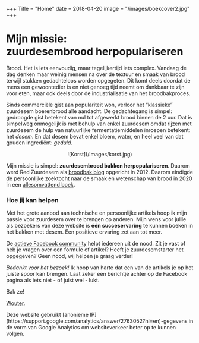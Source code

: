 +++
Title = "Home"
date = 2018-04-20
image = "/images/boekcover2.jpg"
+++

# Mijn missie: <br/>zuurdesembrood herpopulariseren


Brood. Het is iets eenvoudig, maar tegelijkertijd iets complex. Vandaag de dag denken maar weinig mensen na over de textuur en smaak van brood terwijl stukken gedachteloos worden opgegeten. Dit komt deels doordat de mens een gewoontedier is en niet genoeg tijd neemt om dankbaar te zijn voor eten, maar ook deels door de industrialisatie van het broodbakproces.

Sinds commerciële gist aan populariteit won, verloor het &#8220;klassieke&#8221; zuurdesem boerenbrood alle aandacht. De gedachtegang is simpel: gedroogde gist betekent van nul tot afgewerkt brood binnen de 2 uur. Dat is simpelweg onmogelijk is met behulp van enkel zuurdesem omdat rijzen met zuurdesem de hulp van natuurlijke fermentatiemiddelen inroepen betekent: het _desem_. En dat desem bevat enkel bloem, water, en heel veel van dat gouden ingrediënt: _geduld_.

<center>
    ![Korst](/images/korst.jpg)
</center>

Mijn missie is simpel: **zuurdesembrood bakken herpopulariseren**. Daarom werd Red Zuurdesem als [broodbak blog](/blog) opgericht in 2012. Daarom eindigde de persoonlijke zoektocht naar de smaak en wetenschap van brood in 2020 in een [allesomvattend boek](/boek).


### Hoe **jij kan helpen**

Met het grote aanbod aan technische en persoonlijke artikels hoop ik mijn passie voor zuurdesem over te brengen op anderen. Mijn wens voor jullie als bezoekers van deze website is **één succeservaring** te kunnen boeken in het bakken met desem. Een positieve ervaring zet aan tot meer.

De [actieve Facebook community](https://facebook.com/redzuurdesem) helpt iedereen uit de nood. Zit je vast of heb je vragen over een formule of artikel? Heeft je zuurdesemstarter het opgegeven? Geen nood, wij helpen je graag verder!

_Bedankt voor het bezoek!_ Ik hoop van harte dat een van de artikels je op het juiste spoor kan brengen. Laat zeker een berichtje achter op de Facebook pagina als iets niet - of juist wel - lukt.

Bak ze!

[Wouter](/about).

<span class="smaller">
Deze website gebruikt [anonieme IP](https://support.google.com/analytics/answer/2763052?hl=en)-gegevens in de vorm van Google Analytics om websiteverkeer beter op te kunnen volgen. 
</span>

 [1]: https://redzuurdesem.be/wp-content/uploads/2012/06/693ef7d02022750cb1a7dae6eb7d1cf5_large.jpg
 [2]: https://redzuurdesem.be/wp-content/uploads/2012/06/photo-full.jpg
 [3]: https://redzuurdesem.be/wp-content/uploads/2012/06/16118a75dafdc72174fc6ca3a2d545b1_large.jpg